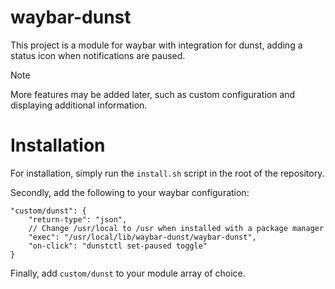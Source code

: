 # waybar-dunst

This project is a module for waybar with integration for dunst, adding a status icon when notifications are paused.

> [!NOTE]
> More features may be added later, such as custom configuration and displaying additional information.

# Installation

For installation, simply run the `install.sh` script in the root of the repository.

Secondly, add the following to your waybar configuration:

```jsonc
"custom/dunst": {
    "return-type": "json",
    // Change /usr/local to /usr when installed with a package manager
    "exec": "/usr/local/lib/waybar-dunst/waybar-dunst",
    "on-click": "dunstctl set-paused toggle"
}
```

Finally, add `custom/dunst` to your module array of choice.

